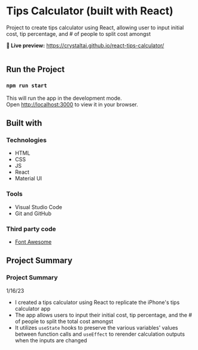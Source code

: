 # Tips Calculator (built with React)

Project to create tips calculator using React, allowing user to input initial cost, tip percentage, and # of people to split cost amongst

**🔗 Live preview:** https://crystaltai.github.io/react-tips-calculator/

![]()

## Run the Project

### `npm run start`

This will run the app in the development mode.\
Open [http://localhost:3000](http://localhost:3000) to view it in your browser.

## Built with

### Technologies

- HTML
- CSS
- JS
- React
- Material UI

### Tools

- Visual Studio Code
- Git and GitHub

### Third party code

- [Font Awesome](https://fontawesome.com/)

## Project Summary

### Project Summary

1/16/23

- I created a tips calculator using React to replicate the iPhone's tips calculator app
- The app allows users to input their initial cost, tip percentage, and the # of people to split the total cost amongst
- It utilizes `useState` hooks to preserve the various variables' values between function calls and `useEffect` to rerender calculation outputs when the inputs are changed
